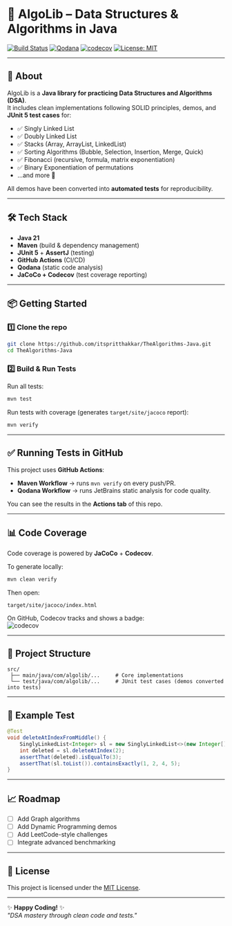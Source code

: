 # 🚀 AlgoLib – Data Structures & Algorithms in Java

[![Build Status](https://github.com/itspritthakkar/TheAlgorithms-Java/actions/workflows/maven.yml/badge.svg)](https://github.com/itspritthakkar/TheAlgorithms-Java/actions/workflows/maven.yml) [![Qodana](https://github.com/itspritthakkar/TheAlgorithms-Java/actions/workflows/qodana_code_quality.yml/badge.svg)](https://github.com/itspritthakkar/TheAlgorithms-Java/actions/workflows/qodana_code_quality.yml) [![codecov](https://codecov.io/gh/itspritthakkar/TheAlgorithms-Java/branch/main/graph/badge.svg)](https://codecov.io/gh/itspritthakkar/TheAlgorithms-Java) [![License: MIT](https://img.shields.io/badge/License-MIT-green.svg)](LICENSE)

---

## 📖 About
AlgoLib is a **Java library for practicing Data Structures and Algorithms (DSA)**.  
It includes clean implementations following SOLID principles, demos, and **JUnit 5 test cases** for:

- ✅ Singly Linked List
- ✅ Doubly Linked List
- ✅ Stacks (Array, ArrayList, LinkedList)
- ✅ Sorting Algorithms (Bubble, Selection, Insertion, Merge, Quick)
- ✅ Fibonacci (recursive, formula, matrix exponentiation)
- ✅ Binary Exponentiation of permutations
- ...and more 🚀

All demos have been converted into **automated tests** for reproducibility.

---

## 🛠️ Tech Stack
- **Java 21**
- **Maven** (build & dependency management)
- **JUnit 5** + **AssertJ** (testing)
- **GitHub Actions** (CI/CD)
- **Qodana** (static code analysis)
- **JaCoCo + Codecov** (test coverage reporting)

---

## 📦 Getting Started

### 1️⃣ Clone the repo
```bash
git clone https://github.com/itspritthakkar/TheAlgorithms-Java.git
cd TheAlgorithms-Java
```

### 2️⃣ Build & Run Tests
Run all tests:
```bash
mvn test
```

Run tests with coverage (generates `target/site/jacoco` report):
```bash
mvn verify
```

---

## ✅ Running Tests in GitHub

This project uses **GitHub Actions**:

- **Maven Workflow** → runs `mvn verify` on every push/PR.
- **Qodana Workflow** → runs JetBrains static analysis for code quality.

You can see the results in the **Actions tab** of this repo.

---

## 📊 Code Coverage
Code coverage is powered by **JaCoCo** + **Codecov**.

To generate locally:
```bash
mvn clean verify
```
Then open:
```
target/site/jacoco/index.html
```

On GitHub, Codecov tracks and shows a badge:  
![codecov](https://codecov.io/gh/itspritthakkar/TheAlgorithms-Java/branch/main/graph/badge.svg)

---

## 📂 Project Structure
```
src/
 ├── main/java/com/algolib/...     # Core implementations
 └── test/java/com/algolib/...     # JUnit test cases (demos converted into tests)
```

---

## 🧪 Example Test
```java
@Test
void deleteAtIndexFromMiddle() {
    SinglyLinkedList<Integer> sl = new SinglyLinkedList<>(new Integer[]{1, 2, 3, 4, 5});
    int deleted = sl.deleteAtIndex(2);
    assertThat(deleted).isEqualTo(3);
    assertThat(sl.toList()).containsExactly(1, 2, 4, 5);
}
```

---

## 📈 Roadmap
- [ ] Add Graph algorithms
- [ ] Add Dynamic Programming demos
- [ ] Add LeetCode-style challenges
- [ ] Integrate advanced benchmarking

---

## 📜 License
This project is licensed under the [MIT License](LICENSE).

---

✨ **Happy Coding!** ✨  
*"DSA mastery through clean code and tests."*  
